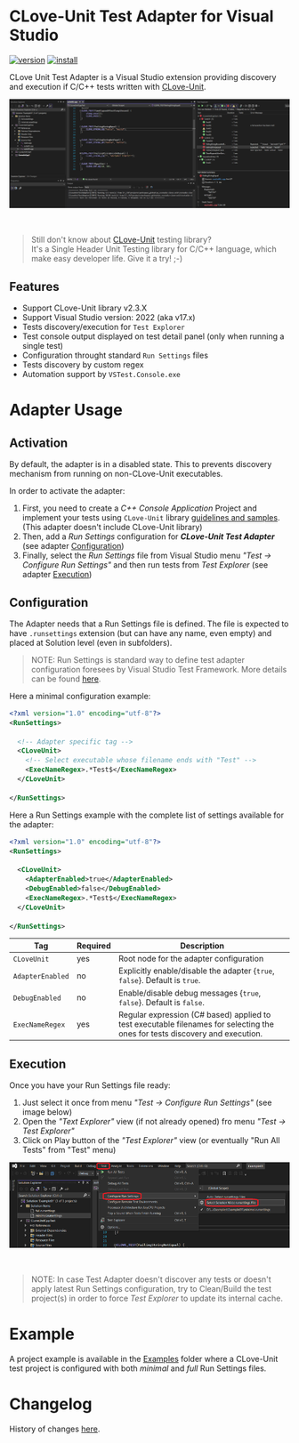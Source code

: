 # CLove-Unit Test Adapter for Visual Studio

[![version](https://img.shields.io/visual-studio-marketplace/v/fdefelici.vs-clove-unit?color=blue&label=latest)](https://marketplace.visualstudio.com/items?itemName=fdefelici.vs-clove-unit) [![install](https://img.shields.io/visual-studio-marketplace/i/fdefelici.vs-clove-unit?color=light-green)](https://marketplace.visualstudio.com/items?itemName=fdefelici.vs-clove-unit)


CLove Unit Test Adapter is a Visual Studio extension providing discovery and execution if C/C++ tests written with [CLove-Unit](https://github.com/fdefelici/clove-unit).

![CLove-Unit Test Explorer](Examples/Images/header.png)

<br />

> Still don't know about [CLove-Unit](https://github.com/fdefelici/clove-unit) testing library?<br />
> It's a Single Header Unit Testing library for C/C++ language, which make easy developer life. Give it a try! ;-)

## Features
* Support CLove-Unit library v2.3.X
* Support Visual Studio version: 2022 (aka v17.x)
* Tests discovery/execution for ```Test Explorer```
* Test console output displayed on test detail panel (only when running a single test)
* Configuration throught standard ```Run Settings``` files
* Tests discovery by custom regex  
* Automation support by ```VSTest.Console.exe```
 
# Adapter Usage
## Activation
By default, the adapter is in a disabled state. This to prevents discovery mechanism from running on non-CLove-Unit executables. 

In order to activate the adapter:
1. First, you need to create a *C++ Console Application* Project and implement your tests using `CLove-Unit` library [guidelines and samples](https://github.com/fdefelici/clove-unit). (This adapter doesn't include CLove-Unit library)
1. Then, add a *Run Settings* configuration for ***CLove-Unit Test Adapter***  (see adapter [Configuration](##configuration))
1. Finally, select the *Run Settings* file from Visual Studio menu *"Test -> Configure Run Settings"* and then run tests from *Test Explorer* (see adapter [Execution](##execution))

## Configuration
The Adapter needs that a Run Settings file is defined. The file is expected to have ```.runsettings``` extension (but can have any name, even empty) and placed at Solution level (even in subfolders).

> NOTE: Run Settings is standard way to define test adapter configuration foresees by Visual Studio Test Framework. More details can be found [here](https://learn.microsoft.com/en-us/visualstudio/test/configure-unit-tests-by-using-a-dot-runsettings-file?view=vs-2022).

Here a minimal configuration example:

```xml
<?xml version="1.0" encoding="utf-8"?>
<RunSettings>
  
  <!-- Adapter specific tag -->
  <CLoveUnit>
    <!-- Select executable whose filename ends with "Test" -->
    <ExecNameRegex>.*Test$</ExecNameRegex> 
  </CLoveUnit>

</RunSettings>
```

Here a Run Settings example with the complete list of settings available for the adapter:

```xml
<?xml version="1.0" encoding="utf-8"?>
<RunSettings>

  <CLoveUnit>
    <AdapterEnabled>true</AdapterEnabled>
    <DebugEnabled>false</DebugEnabled>
    <ExecNameRegex>.*Test$</ExecNameRegex>
  </CLoveUnit>

</RunSettings>
```

|Tag|Required|Description|
|--------|-----------|----------|
| `CLoveUnit` | yes | Root node for the adapter configuration |
| `AdapterEnabled` | no | Explicitly enable/disable the adapter {`true`, `false`}. Default is `true`.|
| `DebugEnabled` | no | Enable/disable debug messages {`true`, `false`}. Default is `false`. |
| `ExecNameRegex` | yes | Regular expression (C# based) applied to test executable filenames for selecting the ones for tests discovery and execution. |


## Execution
Once you have your Run Settings file ready:
1. Just select it once from menu *"Test -> Configure Run Settings"* (see image below)
1. Open the *"Text Explorer"* view (if not already opened) fro menu *"Test -> Test Explorer"*
1. Click on Play button of the *"Test Explorer"* view (or eventually "Run All Tests" from "Test" menu)

![CLove-Unit Execution](Examples/Images/select-runsettings.png)

<br />

> NOTE: In case Test Adapter doesn't discover any tests or doesn't apply latest Run Settings configuration, try to Clean/Build the test project(s) in order to force *Test Explorer* to update its internal cache.


# Example
A project example is available in the [Examples](./Examples) folder where a CLove-Unit test project is configured with both *minimal* and *full* Run Settings files.

# Changelog
History of changes [here](./CHANGELOG.md).
